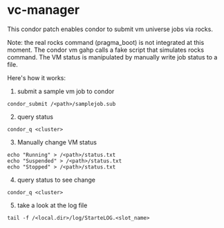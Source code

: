 vc-manager
==========
This condor patch enables condor to submit vm universe jobs via rocks.

Note: the real rocks command (pragma_boot) is not integrated at this moment. The condor vm gahp calls a fake script that simulates rocks command. The VM status is manipulated by manually write job status to a file.

Here's how it works:
1. submit a sample vm job to condor
~~~
condor_submit /<path>/samplejob.sub
~~~
2. query status
~~~
condor_q <cluster>
~~~
3. Manually change VM status
~~~
echo "Running" > /<path>/status.txt
echo "Suspended" > /<path>/status.txt
echo "Stopped" > /<path>/status.txt
~~~
4. query status to see change
~~~
condor_q <cluster>
~~~
5. take a look at the log file
~~~
tail -f /<local.dir>/log/StarteLOG.<slot_name>
~~~
